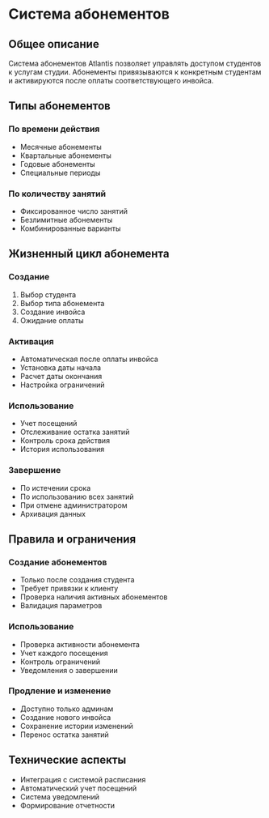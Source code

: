 # Система абонементов

## Общее описание
Система абонементов Atlantis позволяет управлять доступом студентов к услугам студии. Абонементы привязываются к конкретным студентам и активируются после оплаты соответствующего инвойса.

## Типы абонементов

### По времени действия
- Месячные абонементы
- Квартальные абонементы
- Годовые абонементы
- Специальные периоды

### По количеству занятий
- Фиксированное число занятий
- Безлимитные абонементы
- Комбинированные варианты

## Жизненный цикл абонемента

### Создание
1. Выбор студента
2. Выбор типа абонемента
3. Создание инвойса
4. Ожидание оплаты

### Активация
- Автоматическая после оплаты инвойса
- Установка даты начала
- Расчет даты окончания
- Настройка ограничений

### Использование
- Учет посещений
- Отслеживание остатка занятий
- Контроль срока действия
- История использования

### Завершение
- По истечении срока
- По использованию всех занятий
- При отмене администратором
- Архивация данных

## Правила и ограничения

### Создание абонементов
- Только после создания студента
- Требует привязки к клиенту
- Проверка наличия активных абонементов
- Валидация параметров

### Использование
- Проверка активности абонемента
- Учет каждого посещения
- Контроль ограничений
- Уведомления о завершении

### Продление и изменение
- Доступно только админам
- Создание нового инвойса
- Сохранение истории изменений
- Перенос остатка занятий

## Технические аспекты
- Интеграция с системой расписания
- Автоматический учет посещений
- Система уведомлений
- Формирование отчетности 